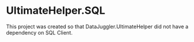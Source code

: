 # UltimateHelper.SQL
This project was created so that DataJuggler.UltimateHelper did not have a dependency on SQL Client.

